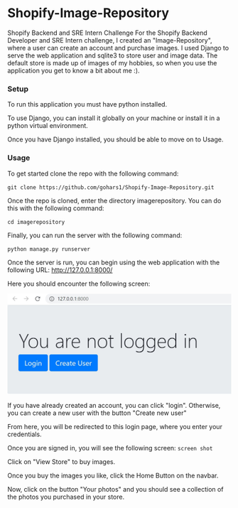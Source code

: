 # Shopify-Image-Repository
Shopify Backend and SRE Intern Challenge 
For the Shopify Backend Developer and SRE Intern challenge, I created an "Image-Repository", where a user can create an account and purchase images. I used Django to serve the web application and sqlite3 to store user and image data. The default store is made up of images of my hobbies, so when you use the application you get to know a bit about me :).

### Setup

To run this application you must have python installed.

To use Django, you can install it globally on your machine or install it in a python virtual environment.

Once you have Django installed, you should be able to move on to Usage.

### Usage
To get started clone the repo with the following command:

```
git clone https://github.com/gohars1/Shopify-Image-Repository.git
```
Once the repo is cloned, enter the directory imagerepository. You can do this with the following command:
```
cd imagerepository
```
Finally, you can run the server with the following command:
```
python manage.py runserver
```
Once the server is run, you can begin using the web application with the following URL: http://127.0.0.1:8000/

Here you should encounter the following screen:

![alt text](https://github.com/gohars1/Shopify-Image-Repository/blob/main/readme-snapshots/login.JPG)

If you have already created an account, you can click "login". Otherwise, you can create a new user with the button "Create new user"

From here, you will be redirected to this login page, where you enter your credentials.

Once you are signed in, you will see the following screen:
`screen shot`

Click on "View Store" to buy images.

Once you buy the images you like, click the Home Button on the navbar.

Now, click on the button "Your photos" and you should see a collection of the photos you purchased in your store.
